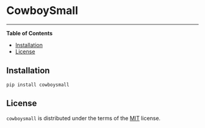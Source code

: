 # CowboySmall

<!-- 
[![PyPI - Version](https://img.shields.io/pypi/v/cowboysmall.svg)](https://pypi.org/project/cowboysmall)
[![PyPI - Python Version](https://img.shields.io/pypi/pyversions/cowboysmall.svg)](https://pypi.org/project/cowboysmall)
 -->

-----

**Table of Contents**

- [Installation](#installation)
- [License](#license)

## Installation

```console
pip install cowboysmall
```

## License

`cowboysmall` is distributed under the terms of the [MIT](https://spdx.org/licenses/MIT.html) license.
